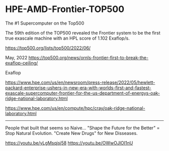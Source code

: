 # HPE-AMD-Frontier-TOP500

The #1 Supercomputer on the Top500

The 59th edition of the TOP500 revealed the Frontier system to be the first true exascale machine with an HPL score of 1.102 Exaflop/s.

https://top500.org/lists/top500/2022/06/

May, 2022
https://top500.org/news/ornls-frontier-first-to-break-the-exaflop-ceiling/

Exaflop

https://www.hpe.com/us/en/newsroom/press-release/2022/05/hewlett-packard-enterprise-ushers-in-new-era-with-worlds-first-and-fastest-exascale-supercomputer-frontier-for-the-us-department-of-energys-oak-ridge-national-laboratory.html

https://www.hpe.com/us/en/compute/hpc/cray/oak-ridge-national-laboratory.html

-----------

People that built that seems so Naive...
"Shape the Future for the Better" = Stop Natural Evolution.
"Create New Drugs" for New Disseases.

https://youtu.be/yLgMsqjsj58
https://youtu.be/OWwOJlOI1nU

